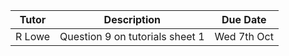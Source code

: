 | Tutor | Description | Due Date |
| ----- | ----------  | -------- |
| R Lowe | Question 9 on tutorials sheet 1 | Wed 7th Oct |
